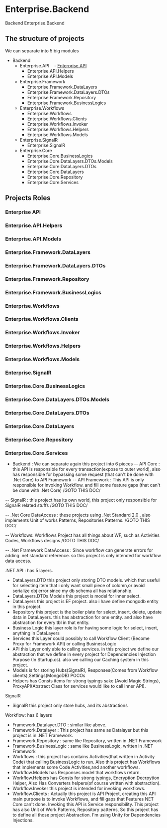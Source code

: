 # Enterprise.Backend
Backend
Enterprise.Backend

## The structure of projects

We can separate into 5 big modules

- Backend
  - Enterprise.API
    - [Enterprise.API](#enterprise-api)
    - Enterprise.API.Helpers
    - Enterprise.API.Models
  - Enterprise.Framework
    - Enterprise.Framework.DataLayers
    - Enterprise.Framework.DataLayers.DTOs
    - Enterprise.Framework.Repository
    - Enterprise.Framework.BusinessLogics
  - Enterprise.Workflows
    - Enterprise.Workflows
    - Enterprise.Workflows.Clients
    - Enterprise.Workflows.Invoker
    - Enterprise.Workflows.Helpers
    - Enterprise.Workflows.Models
  - Enterprise.SignalR 
    - Enterprise.SignalR
  - Enterprise.Core
    - Enterprise.Core.BusinessLogics
    - Enterprise.Core.DataLayers.DTOs.Models
    - Enterprise.Core.DataLayers.DTOs
    - Enterprise.Core.DataLayers
    - Enterprise.Core.Repository
    - Enterprise.Core.Services


## Projects Roles
### Enterprise API
### Enterprise.API.Helpers
### Enterprise.API.Models  
### Enterprise.Framework.DataLayers
### Enterprise.Framework.DataLayers.DTOs
### Enterprise.Framework.Repository
### Enterprise.Framework.BusinessLogics
### Enterprise.Workflows
### Enterprise.Workflows.Clients
### Enterprise.Workflows.Invoker
### Enterprise.Workflows.Helpers
### Enterprise.Workflows.Models
### Enterprise.SignalR 
### Enterprise.Core.BusinessLogics
### Enterprise.Core.DataLayers.DTOs.Models
### Enterprise.Core.DataLayers.DTOs
### Enterprise.Core.DataLayers
### Enterprise.Core.Repository
### Enterprise.Core.Services

- Backend : We can separate again this project into 6 pieces
-- API Core : this API is responsible for every transaction(expose to outer world), also has responsible for bypassing some request (that can't be done with .Net Core) to API Framework
-- API Framework : This API is only responsible for Invoking Workflow. and fill some feature gaps (that can't be done with .Net Core) /GOTO THIS DOC/

-- SignalR : this project has its own world, this project only responsible for SignalR related stuffs /GOTO THIS DOC/

-- .Net Core DataAccess : these projects using .Net Standard 2.0 , also implements Unit of works Patterns, Repositories Patterns.
/GOTO THIS DOC/

-- Workflows: Workflows Project has all things about WF, such as Activities Codes, Workflows designs./GOTO THIS DOC/

-- .Net Framework DataAccess : Since workflow can generate errors for adding .net standard reference. so this project is only intended for workflow data access. 

.NET API : has 5 layers. 
- DataLayers.DTO this project only storing DTO models. which that useful for selecting item that i only want small piece of colomn,or avoid serialize obj error since my db schema all has relationship.
- DataLayers.DTOs.Models this project is model for inner select.
- DataLayers this project is EF project. also i have define mongodb entity in this project.
- Repository this project is the boiler plate for select, insert, delete, update data in DataLayers. this has abstraction for one entity. and also have abstraction for every tbl in that entity.
- Business Logic this layer role is for having some logic for select, insert, anything in DataLayers
- Services this Layer could possibly to call Workflow Client (Become Proxy for Framework API) or calling BusinessLogic
- API this Layer only able to calling services. in this project we define our abstraction that we define in every project for Dependencies Injection Purpose (In Startup.cs). also we calling our Caching system in this project.
- Models is for storing Hubs(SignalR), Responses(Comes from Workflow clients),Settings(MongoDB) POCOs
- Helpers has Consts items for strong typings sake (Avoid Magic Strings), ProxyAPI(Abstract Class for services would like to call inner API).

SignalR
- SignalR this project only  store hubs, and its abstractions

Workflow: has 6 layers
- Framework.Datalayer.DTO : similar like above.
- Framework.Datalayer : This project has same as Datalayer but this project is in .NET Framework.
- Framework.Repository : same like Repository, written in .NET Framework
- Framework.BusinessLogic : same like BusinessLogic, written in .NET Framework
- Workflows : this project has contains Activities(that written in Activity Code)
that calling BusinessLogic to run. Also this project has Workflows that implements some Code Activities,and another workflows.
- Workflow.Models has Responses model that workflows return.
- Workflow.Helpers has Consts for strong typings, Encryption Decrpytion Helper, Also Has Converters helpers(of course written with abstraction).
- Workflow.Invoker this project is intended for invoking workflows.
- Workflow.Clients : Actually this project is API Project, creating this API main purpose is to invoke Workflows, and fill gaps that Features NET Core can't done. Invoking this API is Service responsibility. This project has also Unit of Work Patterns, Repository patterns, So this project has to define all those project Abstraction. I'm using Unity for Dependencies Injections.
